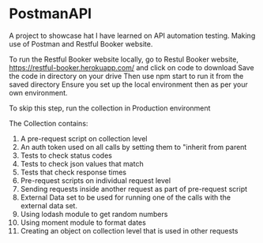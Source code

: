 # PostmanAPI

A project to showcase hat I have learned on API automation testing. Making use of Postman and Restful Booker website. 

To run the Restful Booker website locally, go to Restul Booker website, https://restful-booker.herokuapp.com/ and click on code to download
Save the code in directory on your drive
Then use npm start to run it from the saved directory
Ensure you set up the local environment then as per your own environment. 

To skip this step, run the collection in Production environment

The Collection contains:
1. A pre-request script on collection level
2. An auth token used on all calls by setting them to "inherit from parent
3. Tests to check status codes
4. Tests to check json values that match
5. Tests that check response times
6. Pre-request scripts on individual request level
7. Sending requests inside another request as part of pre-request script
8. External Data set to be used for running one of the calls with the external data set.
9. Using lodash module to get random numbers
10. Using moment module to format dates
11. Creating an object on collection level that is used in other requests 




